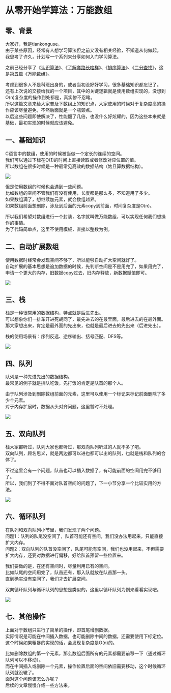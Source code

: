 # 从零开始学算法：万能数组

## 零、背景

大家好，我是tiankonguse。  
由于某些原因，经常有人想学习算法但之前又没有相关经验，不知道从何做起。
我思考了许久，计划写一个系列来分享如何入门学习算法。  


之前已经分享了《[认识算法](https://mp.weixin.qq.com/s/2CyGYZ5SFs-cLBHkxAhdyg)》、《[了解套路长啥样](https://mp.weixin.qq.com/s/OvX3H9_JmzjPA091ZqUegQ)》、《[排序算法](https://mp.weixin.qq.com/s/MSoXEzDSyxf3gVAt-2D1bw)》、《[二分查找](https://mp.weixin.qq.com/s/UQ7wU7qHd-YI4P4iCYAa3g)》，这是第五篇《万能数组》。  


考虑到很多人不是科班出身的，或者当初没好好学习，很多基础知识都忘记了。  
还有上次说的交接给我的一个项目，其中的关键逻辑就是使用数组实现的，没想到O(n)复杂度的操作到处都是，真实惨不忍睹。  
所以这篇文章来给大家普及下数组上的知识点，大家使用的时候对于复杂度高的操作应该尽量避免，不然后面就是一个瓶颈点。   
以后这些问题即使解决了，性能翻了几倍，也没什么好炫耀的，因为这些本来就是基础，最初实现的时候就应该避免。  


## 一、基础知识  


C语言中的数组，使用的时候被当做一个定长的连续的空间。  
我们可以通过下标在O(1)的时间上直接读取或者修改对应位置的值。  
所以数组在很多时候是一种最常见高效的数据结构（姑且算数据结构）。  


![](http://res.tiankonguse.com/images/2018/09/array-base.png)  


但是使用数组的时候也会遇到一些问题。  
比如数组的空间不管我们有没有使用，长度都是那么多，不知道用了多少。  
如果数组满了，想继续加元素，就会数组越界。  
如果数组前面想删除，涉及到后面的元素copy到前面，时间复杂度是O(n)。  


所以我们希望对数组进行一个封装，名字就叫做万能数组，可以实现任何我们想操作的事情。  
为了代码简单点，这里不使用模板，直接以整数为例。  


## 二、自动扩展数组  

使用数据时经常会发现空间不够了，所以能够自动扩大空间就好了。  
自动扩展的基本思想是追加数据的时候，先判断空间是不是用完了，如果用完了，申请一个更大的内存，旧数据copy过去，旧内存释放，新数据赋值即可。  


![](http://res.tiankonguse.com/images/2018/09/full-array.png)  


## 三、栈

栈是一种很常用的数据结构，特点就是后进先出。  
可以想象你们一排车开进死胡同了，最先进去的在最里面，最后进去的在最外面。  
那大家想出来，肯定是最外面的先出来，也就是最后进去的先出来（后进先出）。  


栈的使用场景有：序列反选、逆序输出、括号匹配、DFS等。  


![](http://res.tiankonguse.com/images/2018/09/full-stack.png)  


## 四、队列


队列是一种先进先出的数据结构。  
最常见的例子就是排队吃饭，先打饭的肯定是队首的那个人。  


由于队列涉及到删除数组前面的元素，这里可以使用一个标记来标记前面删除了多少个元素。  
对于内存扩展时，数据从头对齐问题，这里暂时不处理。  


![](http://res.tiankonguse.com/images/2018/09/full-queue.png)  


## 五、双向队列

栈大家都听过，队列大家也都听过，那双向队列听过的人就不多了吧。  
双向队列，顾名思义，就是两边都可以进也都可以出的队列，也就是栈和队列的合体了。  

不过这里会有一个问题，队首也可以插入数据了，有可能前面的空间用完不够用了。  
所以，我们到了不得不面对队首空间的问题了，下一小节分享一个比较实用的方法。  


![](http://res.tiankonguse.com/images/2018/09/double-queue.png)  


## 六、循环队列  

在队列和双向队列小节里，我们发现了两个问题。  
问题1：队列的队尾没空间了，队首可能还有空间，我们没办法用起来，只能直接扩大内存。  
问题2：双向队列的队首没空间了，队尾可能有空间，我们也没用起来，不但需要扩大内存，还要对数据进行偏移，好给队首预留一些位置来。  


我们要做的是，在还有空间时，尽量利用已有的空间。  
比如队尾的空间用完了，队首还有，那入队就放在队首那一头。  
直到确实没有空间了，我们才去扩展空间。    


双向循环队列与循环队列的思想是类似的，这里以循环队列为例来看看实现吧。  


![](http://res.tiankonguse.com/images/2018/09/loop-queue.png)  


## 七、其他操作

上面对于数组只进行了简单的操作，即首尾增删数据。  
实际情况是可能在中间插入数据，也可能删除中间的数据，还需要使用下标定位。  
这个时候如果粗暴的实现的话，会发现复杂度是O(n)的。  


比如删除数组的第一个元素，那么数组后面所有的元素都需要前移一下（通过循环队列可以不移动）。  
而在中间插入或删除一个元素，操作位置后面的空间依旧需要移动，这个时候循环队列就没辙了。  
面对这个问题该怎么办呢？  
后续的文章慢慢介绍一些方法来。  



